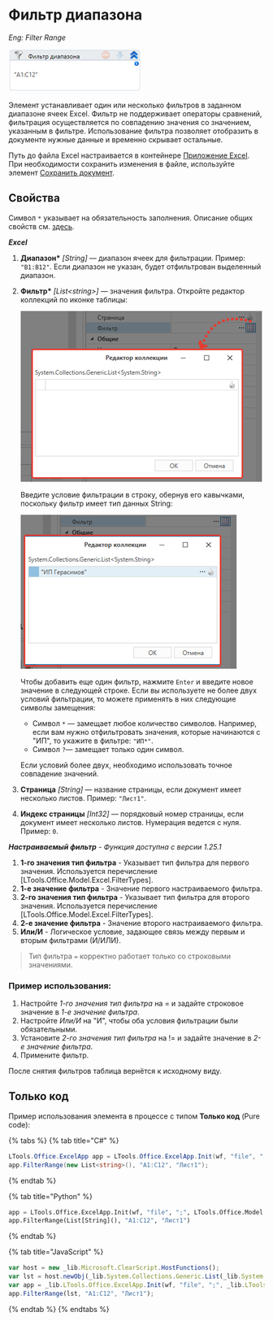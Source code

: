 # Фильтр диапазона

*Eng: Filter Range*

![](<../../../.gitbook/assets/image (265).png>)

Элемент устанавливает один или несколько фильтров в заданном диапазоне ячеек Excel. Фильтр не поддерживает операторы сравнений, фильтрация осуществляется по совпадению значения со значением, указанным в фильтре. Использование фильтра позволяет отобразить в документе нужные данные и временно скрывает остальные. 

Путь до файла Excel настраивается в контейнере [Приложение Excel](https://docs.primo-rpa.ru/primo-rpa/g_elements/el_basic/els_excel/el_excel_app). При необходимости сохранить изменения в файле, используйте элемент [Сохранить документ](https://docs.primo-rpa.ru/primo-rpa/g_elements/el_basic/els_excel/el_excel_save).

## Свойства

Символ `*` указывает на обязательность заполнения. Описание общих свойств см. [здесь](https://docs.primo-rpa.ru/primo-rpa/primo-studio/process/elements#svoistva-elementa).

 ***Excel***

1. **Диапазон\*** *[String]* — диапазон ячеек для фильтрации. Пример: `"B1:B12"`. Если диапазон не указан, будет отфильтрован выделенный диапазон.
1. **Фильтр\***  *[List\<string>]* — значения фильтра. Откройте редактор коллекций по иконке таблицы:

   ![](<../../../.gitbook/assets1/windows_items/ExcelWFFilterRange-open-editor.png>)

   Введите условие фильтрации в строку, обернув его кавычками, поскольку фильтр имеет тип данных String: 

   ![](<../../../.gitbook/assets1/windows_items/ExcelWFFilterRange-editor-value.png>)

   Чтобы добавить еще один фильтр, нажмите `Enter` и введите новое значение в следующей строке. Если вы используете не более двух условий фильтрации, то можете применять в них следующие символы замещения:
   * Символ `*` — замещает любое количество символов. Например, если вам нужно отфильтровать значения, которые начинаются с "ИП", то укажите в фильтре: `"ИП*"`.
   * Символ `?`—  замещает только один символ. 
   
   Если условий более двух, необходимо использовать точное совпадение значений.
   
1. **Страница** *[String]* — название страницы, если документ имеет несколько листов. Пример: `"Лист1"`.
1. **Индекс страницы** *[Int32]* — порядковый номер страницы, если документ имеет несколько листов. Нумерация ведется с нуля. Пример: `0`.

 ***Настраиваемый фильтр*** -
  *Функция доступна с версии 1.25.1*
1. **1-го значения тип фильтра** - Указывает тип фильтра для первого значения. Используется перечисление [LTools.Office.Model.Excel.FilterTypes].  
1.  **1-е значение фильтра** - Значение первого настраиваемого фильтра. 
1. **2-го значения тип фильтра** - Указывает тип фильтра для второго значения. Используется перечисление [LTools.Office.Model.Excel.FilterTypes].
1. **2-е значение фильтра** - Значение второго настраиваемого фильтра.
1. **Или/И** - Логическое условие, задающее связь между первым и вторым фильтрами (И/ИЛИ).  

  > Тип фильтра `=` корректно работает только со строковыми значениями.


### Пример использования:
1. Настройте *1-го значения тип фильтра* на = и задайте строковое значение в *1-е значение фильтра*.  
2. Настройте *Или/И* на "И", чтобы оба условия фильтрации были обязательными.  
3. Установите *2-го значения тип фильтра* на != и задайте значение в *2-е значение фильтра*.  
4. Примените фильтр.  

После снятия фильтров таблица вернётся к исходному виду.


## Только код

Пример использования элемента в процессе с типом **Только код** (Pure code):

{% tabs %}
{% tab title="C#" %}
```csharp
LTools.Office.ExcelApp app = LTools.Office.ExcelApp.Init(wf, "file", ";", LTools.Office.Model.InteropTypes.DX);
app.FilterRange(new List<string>(), "A1:C12", "Лист1");
```
{% endtab %}

{% tab title="Python" %}
```python
app = LTools.Office.ExcelApp.Init(wf, "file", ";", LTools.Office.Model.InteropTypes.DX)
app.FilterRange(List[String](), "A1:C12", "Лист1")
```
{% endtab %}

{% tab title="JavaScript" %}
```javascript
var host = new _lib.Microsoft.ClearScript.HostFunctions();
var lst = host.newObj(_lib.System.Collections.Generic.List(_lib.System.String));
var app = _lib.LTools.Office.ExcelApp.Init(wf, "file", ";", _lib.LTools.Office.Model.InteropTypes.DX);
app.FilterRange(lst, "A1:C12", "Лист1");
```
{% endtab %}
{% endtabs %}


